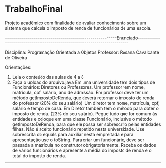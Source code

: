 # TrabalhoFinal
Projeto acadêmico com finalidade de avaliar conhecimento sobre um sistema que calcula o imposto de renda de funcionários de uma escola.

--------------------------------------------------------Enunciado-------------------------------------------------------------------------

Disciplina: Programação Orientada a Objetos
Professor: Rosana Cavalcante de Oliveira


Orientações:
1) Leia o conteúdo das aulas de 4 a 8
2) Faça o upload do arquivo.java
Em uma universidade tem dois tipos de Funcionários: Diretores ou Professores. Um
professor tem nome, matrícula, cpf, salário, ano de admissão. Em professor deve ter um
método getImpostoDeRenda, que deverá retornar o imposto de renda do professor (20%
do seu salário). Um diretor tem nome, matrícula, cpf, salário e tempo de casa. Em Diretor
também tem o método para obter o imposto de renda. (23% do seu salário).
Pegue tudo que for comum às entidades e coloque em uma classe Funcionário, inclusive
o método getImpostoDeRenda, para que ele possa ser sobrescrito pelas entidades filhas.
Não é aceito funcionário repetido nesta universidade. Use sobrescrita do equals para
auxiliar nesta empreitada e para apresentação use o toString.
Para criar um funcionário, deve ser passada a matrícula no construtor obrigatoriamente.
Receba os dados de vários funcionários e apresente a média do imposto de renda e o total
do imposto de renda.

------------------------------------------------------------------------------------------------------------------------------------------
